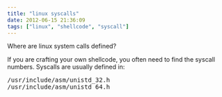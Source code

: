 ```yaml
---
title: "linux syscalls"
date: 2012-06-15 21:36:09
tags: ["linux", "shellcode", "syscall"]
---
```


Where are linux system calls defined?

If you are crafting your own shellcode, you often need to find the syscall
numbers. Syscalls are usually defined in:
<pre>
/usr/include/asm/unistd_32.h
/usr/include/asm/unistd_64.h
</pre>

